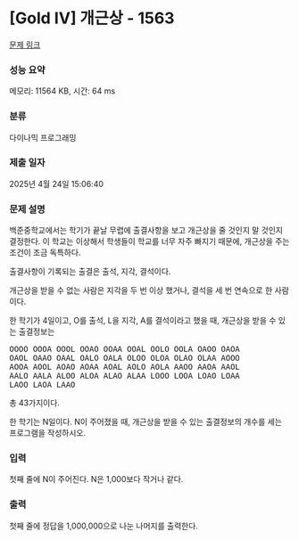 # [Gold IV] 개근상 - 1563 

[문제 링크](https://www.acmicpc.net/problem/1563) 

### 성능 요약

메모리: 11564 KB, 시간: 64 ms

### 분류

다이나믹 프로그래밍

### 제출 일자

2025년 4월 24일 15:06:40

### 문제 설명

<p>백준중학교에서는 학기가 끝날 무렵에 출결사항을 보고 개근상을 줄 것인지 말 것인지 결정한다. 이 학교는 이상해서 학생들이 학교를 너무 자주 빠지기 때문에, 개근상을 주는 조건이 조금 독특하다.</p>

<p>출결사항이 기록되는 출결은 출석, 지각, 결석이다.</p>

<p>개근상을 받을 수 없는 사람은 지각을 두 번 이상 했거나, 결석을 세 번 연속으로 한 사람이다.</p>

<p>한 학기가 4일이고, O를 출석, L을 지각, A를 결석이라고 했을 때, 개근상을 받을 수 있는 출결정보는</p>

<pre>OOOO OOOA OOOL OOAO OOAA OOAL OOLO OOLA OAOO OAOA 
OAOL OAAO OAAL OALO OALA OLOO OLOA OLAO OLAA AOOO 
AOOA AOOL AOAO AOAA AOAL AOLO AOLA AAOO AAOA AAOL
AALO AALA ALOO ALOA ALAO ALAA LOOO LOOA LOAO LOAA 
LAOO LAOA LAAO</pre>

<p>총 43가지이다.</p>

<p>한 학기는 N일이다. N이 주어졌을 때, 개근상을 받을 수 있는 출결정보의 개수를 세는 프로그램을 작성하시오.</p>

### 입력 

 <p>첫째 줄에 N이 주어진다. N은 1,000보다 작거나 같다.</p>

### 출력 

 <p>첫째 줄에 정답을 1,000,000으로 나눈 나머지를 출력한다.</p>

